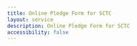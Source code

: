 ```yaml
---
title: Online Pledge Form for SCTC
layout: service
description: Online Pledge Form for SCTC
accessibility: false
---
```


<script type="text/javascript" src="https://form.jotform.com/jsform/252113395647055"></script>
